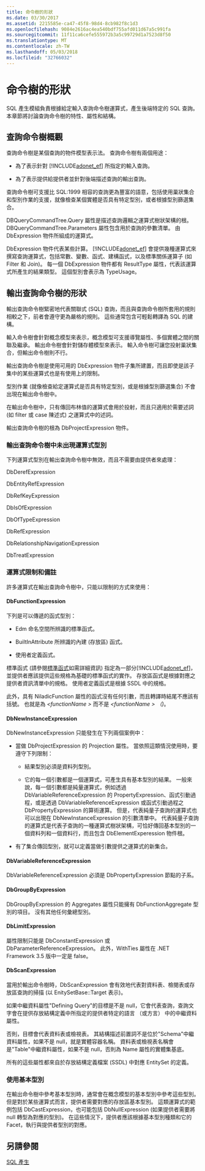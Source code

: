 ```yaml
---
title: 命令樹的形狀
ms.date: 03/30/2017
ms.assetid: 2215585e-ca47-45f8-98d4-8cb982f8c1d3
ms.openlocfilehash: 9084e2616ac4ea540bdf755afd011d67a5c991fa
ms.sourcegitcommit: 11f11ca6cefe555972b3a5c99729d1a7523d8f50
ms.translationtype: MT
ms.contentlocale: zh-TW
ms.lasthandoff: 05/03/2018
ms.locfileid: "32766032"
---
```

# <a name="the-shape-of-the-command-trees"></a>命令樹的形狀
SQL 產生模組負責根據給定輸入查詢命令樹運算式，產生後端特定的 SQL 查詢。 本章節將討論查詢命令樹的特性、屬性和結構。  
  
## <a name="query-command-trees-overview"></a>查詢命令樹概觀  
 查詢命令樹是某個查詢的物件模型表示法。 查詢命令樹有兩個用途：  
  
-   為了表示針對 [!INCLUDE[adonet_ef](../../../../../includes/adonet-ef-md.md)] 所指定的輸入查詢。  
  
-   為了表示提供給提供者並針對後端描述查詢的輸出查詢。  
  
 查詢命令樹可支援比 SQL:1999 相容的查詢更為豐富的語意，包括使用巢狀集合和型別作業的支援，就像檢查某個實體是否具有特定型別，或者根據型別篩選集合。  
  
 DBQueryCommandTree.Query 屬性是描述查詢邏輯之運算式樹狀架構的根。 DBQueryCommandTree.Parameters 屬性包含用於查詢的參數清單。 由 DbExpression 物件所組成的運算式。  
  
 DbExpression 物件代表某些計算。 [!INCLUDE[adonet_ef](../../../../../includes/adonet-ef-md.md)] 會提供幾種運算式來撰寫查詢運算式，包括常數、變數、函式、建構函式，以及標準關係運算子 (如 Filter 和 Join)。 每一個 DbExpression 物件都有 ResultType 屬性，代表該運算式所產生的結果類型。 這個型別會表示為 TypeUsage。  
  
## <a name="shapes-of-the-output-query-command-tree"></a>輸出查詢命令樹的形狀  
 輸出查詢命令樹緊密地代表關聯式 (SQL) 查詢，而且與查詢命令樹所套用的規則相較之下，前者會遵守更為嚴格的規則。 這些通常包含可輕鬆轉譯為 SQL 的建構。  
  
 輸入命令樹會針對概念模型來表示，概念模型可支援導覽屬性、多個實體之間的關聯及繼承。 輸出命令樹會針對儲存體模型來表示。 輸入命令樹可讓您投射巢狀集合，但輸出命令樹則不行。  
  
 輸出查詢命令樹是使用可用的 DbExpression 物件子集所建置，而且即使是該子集中的某些運算式也是有使用上的限制。  
  
 型別作業 (就像檢查給定運算式是否具有特定型別，或是根據型別篩選集合) 不會出現在輸出命令樹中。  
  
 在輸出命令樹中，只有傳回布林值的運算式會用於投射，而且只適用於需要述詞 (如 filter 或 case 陳述式) 之運算式中的述詞。  
  
 輸出查詢命令樹的根為 DbProjectExpression 物件。  
  
### <a name="expression-types-not-present-in-output-query-command-trees"></a>輸出查詢命令樹中未出現運算式型別  
 下列運算式型別在輸出查詢命令樹中無效，而且不需要由提供者來處理：  
  
 DbDerefExpression  
  
 DbEntityRefExpression  
  
 DbRefKeyExpression  
  
 DbIsOfExpression  
  
 DbOfTypeExpression  
  
 DbRefExpression  
  
 DbRelationshipNavigationExpression  
  
 DbTreatExpression  
  
### <a name="expression-restrictions-and-notes"></a>運算式限制和備註  
 許多運算式在輸出查詢命令樹中，只能以限制的方式來使用：  
  
#### <a name="dbfunctionexpression"></a>DbFunctionExpression  
 下列是可以傳遞的函式型別：  
  
-   Edm 命名空間所辨識的標準函式。  
  
-   BuiltInAttribute 所辨識的內建 (存放區) 函式。  
  
-   使用者定義函式。  
  
 標準函式 (請參閱[標準函式](../../../../../docs/framework/data/adonet/ef/language-reference/canonical-functions.md)如需詳細資訊) 指定為一部分[!INCLUDE[adonet_ef](../../../../../includes/adonet-ef-md.md)]，並提供者應該提供這些規格為基礎的標準函式的實作。 存放區函式是根據對應之提供者資訊清單中的規格。 使用者定義函式是根據 SSDL 中的規格。  
  
 此外，具有 NiladicFunction 屬性的函式沒有任何引數，而且轉譯時結尾不應該有括號。  也就是為 *\<functionName >* 而不是 *\<functionName > （)*。  
  
#### <a name="dbnewinstanceexpression"></a>DbNewInstanceExpression  
 DbNewInstanceExpression 只能發生在下列兩個案例中：  
  
-   當做 DbProjectExpression 的 Projection 屬性。  當依照這類情況使用時，要遵守下列限制：  
  
    -   結果型別必須是資料列型別。  
  
    -   它的每一個引數都是一個運算式，可產生具有基本型別的結果。 一般來說，每一個引數都是純量運算式，例如透過 DbVariableReferenceExpression 的 PropertyExpression、函式引動過程，或是透過 DbVariableReferenceExpression 或函式引動過程之 DbPropertyExpression 的算術運算。 但是，代表純量子查詢的運算式也可以出現在 DbNewInstanceExpression 的引數清單中。 代表純量子查詢的運算式是代表子查詢的一種運算式樹狀架構，可恰好傳回基本型別的一個資料列和一個資料行，而且包含 DbElementExperession 物件根。  
  
-   有了集合傳回型別，就可以定義當做引數提供之運算式的新集合。  
  
#### <a name="dbvariablereferenceexpression"></a>DbVariableReferenceExpression  
 DbVariableReferenceExpression 必須是 DbPropertyExpression 節點的子系。  
  
#### <a name="dbgroupbyexpression"></a>DbGroupByExpression  
 DbGroupByExpression 的 Aggregates 屬性只能擁有 DbFunctionAggregate 型別的項目。 沒有其他任何彙總型別。  
  
#### <a name="dblimitexpression"></a>DbLimitExpression  
 屬性限制只能是 DbConstantExpression 或 DbParameterReferenceExpression。 此外，WithTies 屬性在 .NET Framework 3.5 版中一定是 false。  
  
#### <a name="dbscanexpression"></a>DbScanExpression  
 當用於輸出命令樹時，DbScanExpression 會有效地代表對資料表、檢閱表或存放區查詢的掃描 (以 EnitySetBase::Target 表示)。  
  
 如果中繼資料屬性"Defining Query"的目標是不是 null，它會代表查詢，查詢文字會在提供存放結構定義中所指定的提供者特定的語言 （或方言） 中的中繼資料屬性。  
  
 否則，目標會代表資料表或檢視表。 其結構描述前置詞不是位於"Schema"中繼資料屬性，如果不是 null，就是實體容器名稱。  資料表或檢視表名稱會是"Table"中繼資料屬性，如果不是 null，否則為 Name 屬性的實體集基底。  
  
 所有的這些屬性都來自於存放結構定義檔案 (SSDL) 中對應 EntitySet 的定義。  
  
### <a name="using-primitive-types"></a>使用基本型別  
 在輸出命令樹中參考基本型別時，通常會在概念模型的基本型別中參考這些型別。 但是對於某些運算式而言，提供者需要對應的存放區基本型別。 這類運算式的範例包括 DbCastExpression，也可能包括 DbNullExpression (如果提供者需要將 null 轉型為對應的型別)。 在這些情況下，提供者應該根據基本型別種類和它的 Facet，執行與提供者型別的對應。  
  
## <a name="see-also"></a>另請參閱  
 [SQL 產生](../../../../../docs/framework/data/adonet/ef/sql-generation.md)
